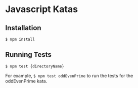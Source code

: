 # Javascript Katas

## Installation

`$ npm install`

## Running Tests

`$ npm test {directoryName}` 

For example, `$ npm test oddEvenPrime` to run the tests for the oddEvenPrime kata.